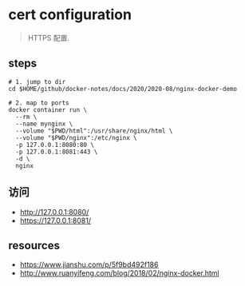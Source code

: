 # cert configuration
> HTTPS 配置.

## steps
```shell
# 1. jump to dir
cd $HOME/github/docker-notes/docs/2020/2020-08/nginx-docker-demo

# 2. map to ports
docker container run \
  --rm \
  --name mynginx \
  --volume "$PWD/html":/usr/share/nginx/html \
  --volume "$PWD/nginx":/etc/nginx \
  -p 127.0.0.1:8080:80 \
  -p 127.0.0.1:8081:443 \
  -d \
  nginx
```

## 访问
- http://127.0.0.1:8080/
- https://127.0.0.1:8081/


## resources
- https://www.jianshu.com/p/5f9bd492f186
- http://www.ruanyifeng.com/blog/2018/02/nginx-docker.html